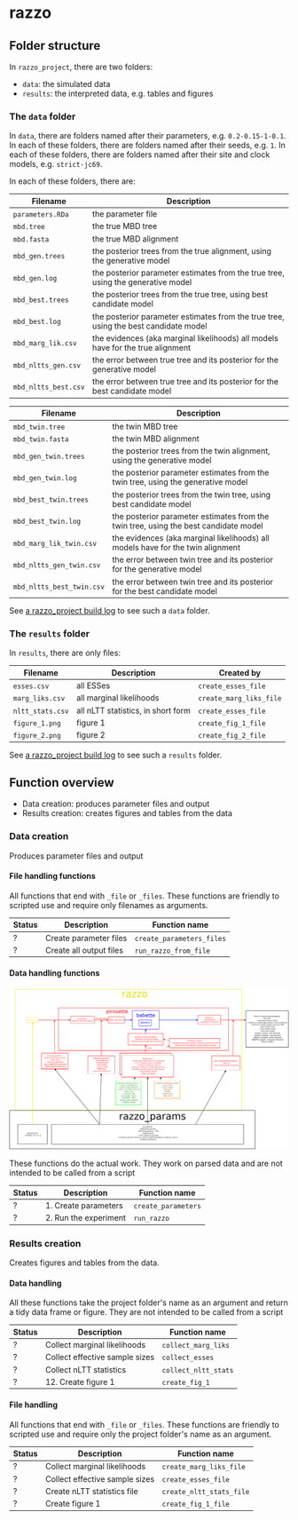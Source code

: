 # razzo

## Folder structure

In `razzo_project`, there are two folders:

 * `data`: the simulated data
 * `results`: the interpreted data, e.g. tables and figures

### The `data` folder

In `data`, there are folders named after their parameters, e.g. `0.2-0.15-1-0.1`.
In each of these folders, there are folders named after their seeds, e.g. `1`.
In each of these folders, there are folders named after their site and clock models, e.g. `strict-jc69`.

In each of these folders, there are:

Filename            |Description
--------------------|---------------------------------------
`parameters.RDa`    |the parameter file
`mbd.tree`          |the true MBD tree
`mbd.fasta`         |the true MBD alignment
`mbd_gen.trees`     |the posterior trees from the true alignment, using the generative model
`mbd_gen.log`       |the posterior parameter estimates from the true tree, using the generative model
`mbd_best.trees`    |the posterior trees from the true tree, using best candidate model
`mbd_best.log`      |the posterior parameter estimates from the true tree, using the best candidate model
`mbd_marg_lik.csv`  |the evidences (aka marginal likelihoods) all models have for the true alignment 
`mbd_nltts_gen.csv` |the error between true tree and its posterior for the generative model
`mbd_nltts_best.csv`|the error between true tree and its posterior for the best candidate model

Filename                 |Description
-------------------------|---------------------------------------
`mbd_twin.tree`          |the twin MBD tree
`mbd_twin.fasta`         |the twin MBD alignment
`mbd_gen_twin.trees`     |the posterior trees from the twin alignment, using the generative model
`mbd_gen_twin.log`       |the posterior parameter estimates from the twin tree, using the generative model
`mbd_best_twin.trees`    |the posterior trees from the twin tree, using best candidate model
`mbd_best_twin.log`      |the posterior parameter estimates from the twin tree, using the best candidate model
`mbd_marg_lik_twin.csv`  |the evidences (aka marginal likelihoods) all models have for the twin alignment 
`mbd_nltts_gen_twin.csv` |the error between twin tree and its posterior for the generative model
`mbd_nltts_best_twin.csv`|the error between twin tree and its posterior for the best candidate model

See [a razzo_project build log](https://travis-ci.org/richelbilderbeek/razzo_project/jobs/457099656#L1789)
to see such a `data` folder.

### The `results` folder

In `results`, there are only files:

Filename|Description|Created by
-------------|---------------------------------------|--------------------------
`esses.csv`|all ESSes|`create_esses_file`
`marg_liks.csv`|all marginal likelihoods|`create_marg_liks_file`
`nltt_stats.csv`|all nLTT statistics, in short form|`create_esses_file`
`figure_1.png`|figure 1|`create_fig_1_file`
`figure_2.png`|figure 2|`create_fig_2_file`

See [a razzo_project build log](https://travis-ci.org/richelbilderbeek/razzo_project/builds/458324105#L2074)
to see such a `results` folder.

## Function overview

 * Data creation: produces parameter files and output
 * Results creation: creates figures and tables from the data

### Data creation

Produces parameter files and output

#### File handling functions

All functions that end with `_file` or `_files`.
These functions are friendly to scripted use and
require only filenames as arguments.

Status|Description|Function name
---|---|---
?|Create parameter files|`create_parameters_files`
?|Create all output files|`run_razzo_from_file`

#### Data handling functions

![Overview of the data handling functions](overview.png)

These functions do the actual work. 
They work on parsed data and are not intended to be called from a script

Status|Description|Function name
---|---|---
?|1. Create parameters|`create_parameters`
?|2. Run the experiment|`run_razzo`

### Results creation

Creates figures and tables from the data.

#### Data handling

All these functions take the project folder's name as an argument
and return a tidy data frame or figure.
They are not intended to be called from a script

Status|Description|Function name
---|---|---
?|Collect marginal likelihoods|`collect_marg_liks`
?|Collect effective sample sizes|`collect_esses`
?|Collect nLTT statistics|`collect_nltt_stats`
?|12. Create figure 1|`create_fig_1`

#### File handling

All functions that end with `_file` or `_files`.
These functions are friendly to scripted use and
require only the project folder's name as an argument.

Status|Description|Function name
---|---|---
?|Collect marginal likelihoods|`create_marg_liks_file`
?|Collect effective sample sizes|`create_esses_file`
?|Create nLTT statistics file|`create_nltt_stats_file`
?|Create figure 1|`create_fig_1_file`
